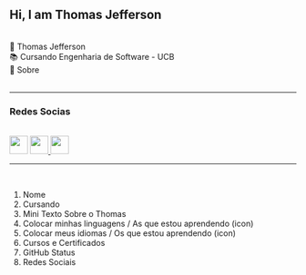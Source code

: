 <!-- Cabeçalhos -->

## Hi, I am Thomas Jefferson 
<br>
💢 Thomas Jefferson <br>
📚 Cursando Engenharia de Software - UCB <br>
📃 Sobre <br>
<br>

------

### Redes Socias 
<br>
<div>
  <a href="#" target="_blank" rel="noreferrer"><img src="https://raw.githubusercontent.com/danielcranney/readme-generator/main/public/icons/socials/linkedin.svg" width="32" height="32" /></a>
  <a href="#" target="_blank" rel="noreferrer"><img src="https://raw.githubusercontent.com/danielcranney/readme-generator/main/public/icons/socials/instagram.svg" width="32" height="32" /> 
  <a href="#" target="_blank" rel="noreferrer"><img src="https://raw.githubusercontent.com/danielcranney/readme-generator/main/public/icons/socials/discord.svg" width="32" height="32" /></a>
</div>

-----


<br>

1. Nome 
2. Cursando 
3. Mini Texto Sobre o Thomas
4. Colocar minhas linguagens / As que estou aprendendo (icon)
5. Colocar meus idiomas / Os que estou aprendendo  (icon)
6. Cursos e Certificados 
7. GitHub Status 
8. Redes Sociais 

